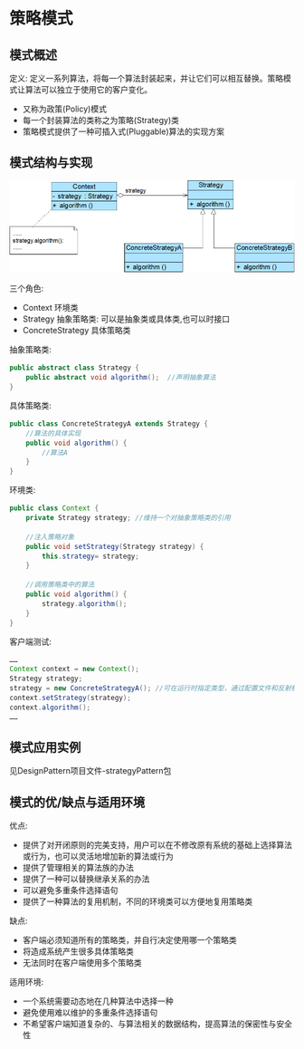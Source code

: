 # 策略模式

## 模式概述

定义: 定义一系列算法，将每一个算法封装起来，并让它们可以相互替换。策略模式让算法可以独立于使用它的客户变化。

* 又称为政策(Policy)模式
* 每一个封装算法的类称之为策略(Strategy)类
* 策略模式提供了一种可插入式(Pluggable)算法的实现方案

## 模式结构与实现

![](picture/StrategyPattern.png)

三个角色:

* Context 环境类
* Strategy 抽象策略类: 可以是抽象类或具体类,也可以时接口
* ConcreteStrategy 具体策略类

抽象策略类:

```java
public abstract class Strategy {
    public abstract void algorithm();  //声明抽象算法
}
```

具体策略类:

```java
public class ConcreteStrategyA extends Strategy {
    //算法的具体实现
    public void algorithm() {
        //算法A
    }
}
```

环境类:

```java
public class Context {
    private Strategy strategy; //维持一个对抽象策略类的引用

    //注入策略对象
    public void setStrategy(Strategy strategy) {
        this.strategy= strategy;
    }

    //调用策略类中的算法
    public void algorithm() {
        strategy.algorithm();
    }
}
```

客户端测试:

```java
……
Context context = new Context();
Strategy strategy;
strategy = new ConcreteStrategyA(); //可在运行时指定类型，通过配置文件和反射机制实现
context.setStrategy(strategy);
context.algorithm();
……
```



## 模式应用实例

见DesignPattern项目文件-strategyPattern包

## 模式的优/缺点与适用环境

优点:

* 提供了对开闭原则的完美支持，用户可以在不修改原有系统的基础上选择算法或行为，也可以灵活地增加新的算法或行为
* 提供了管理相关的算法族的办法
* 提供了一种可以替换继承关系的办法
* 可以避免多重条件选择语句
* 提供了一种算法的复用机制，不同的环境类可以方便地复用策略类

缺点:

* 客户端必须知道所有的策略类，并自行决定使用哪一个策略类
* 将造成系统产生很多具体策略类
* 无法同时在客户端使用多个策略类

适用环境:

* 一个系统需要动态地在几种算法中选择一种
* 避免使用难以维护的多重条件选择语句
* 不希望客户端知道复杂的、与算法相关的数据结构，提高算法的保密性与安全性